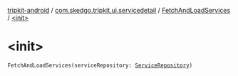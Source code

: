 [tripkit-android](../../index.md) / [com.skedgo.tripkit.ui.servicedetail](../index.md) / [FetchAndLoadServices](index.md) / [&lt;init&gt;](./-init-.md)

# &lt;init&gt;

`FetchAndLoadServices(serviceRepository: `[`ServiceRepository`](../../com.skedgo.tripkit.ui.timetables/-service-repository/index.md)`)`